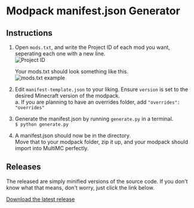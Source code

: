 # Modpack manifest.json Generator

## Instructions
1. Open `mods.txt`, and write the Project ID of each mod you want, seperating each one with a new line.  
   ![Project ID](https://i.imgur.com/sSSJuMi.png)

   Your mods.txt should look something like this.  
   ![mods.txt example](https://i.imgur.com/dZvwVFV.png)

2. Edit `manifest-template.json` to your liking. Ensure `version` is set to the desired Minecraft version of the modpack.  
   a. If you are planning to have an overrides folder, add `"overrides": "overrides"`

3. Generate the manifest.json by running `generate.py` in a terminal.  
   `$ python generate.py`

4. A manifest.json should now be in the directory.  
   Move that to your modpack folder, zip it up, and your modpack should import into MultiMC perfectly.

## Releases
The released are simply minified versions of the source code. If you don't know what that means, don't worry, just click the link below.

[Download the latest release](https://github.com/jadc/modpack-manifest-generator/releases)